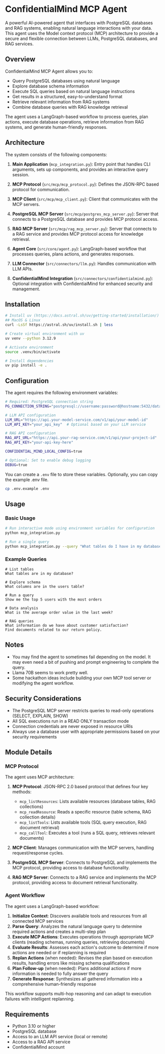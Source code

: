 # ConfidentialMind MCP Agent

A powerful AI-powered agent that interfaces with PostgreSQL databases and RAG systems, enabling natural language interactions with your data. This agent uses the Model context protocol (MCP) architecture to provide a secure and flexible connection between LLMs, PostgreSQL databases, and RAG services.

## Overview

ConfidentialMind MCP Agent allows you to:

- Query PostgreSQL databases using natural language
- Explore database schema information
- Execute SQL queries based on natural language instructions
- Get results in a structured, easy-to-understand format
- Retrieve relevant information from RAG systems
- Combine database queries with RAG knowledge retrieval

The agent uses a LangGraph-based workflow to process queries, plan actions, execute database operations, retrieve information from RAG systems, and generate human-friendly responses.

## Architecture

The system consists of the following components:

1. **Main Application** (`mcp_integration.py`): Entry point that handles CLI arguments, sets up components, and provides an interactive query session.

2. **MCP Protocol** (`src/mcp/mcp_protocol.py`): Defines the JSON-RPC based protocol for communication.

3. **MCP Client** (`src/mcp/mcp_client.py`): Client that communicates with the MCP servers.

4. **PostgreSQL MCP Server** (`src/mcp/postgres_mcp_server.py`): Server that connects to a PostgreSQL database and provides MCP protocol access.

5. **RAG MCP Server** (`src/mcp/rag_mcp_server.py`): Server that connects to a RAG service and provides MCP protocol access for knowledge retrieval.

6. **Agent Core** (`src/core/agent.py`): LangGraph-based workflow that processes queries, plans actions, and generates responses.

7. **LLM Connector** (`src/connectors/llm.py`): Handles communication with LLM APIs.

8. **ConfidentialMind Integration** (`src/connectors/confidentialmind.py`): Optional integration with ConfidentialMind for enhanced security and management.

## Installation

```bash
# Install uv (https://docs.astral.sh/uv/getting-started/installation/)
## MacOS & Linux
curl -LsSf https://astral.sh/uv/install.sh | less

# Create virtual environment with uv
uv venv --python 3.12.9

# Activate environment
source .venv/bin/activate

# Install dependencies
uv pip install -e .
```

## Configuration

The agent requires the following environment variables:

```bash
# Required: PostgreSQL connection string
PG_CONNECTION_STRING="postgresql://username:password@hostname:5432/database"

# LLM API configuration
LLM_URL="https://api.your-model-service.com/v1/api/your-model-id"
LLM_API_KEY="your_api_key"  # Optional based on your LLM service

# RAG API configuration
RAG_API_URL="https://api.your-rag-service.com/v1/api/your-project-id"
RAG_API_KEY="your-api-key-here"

CONFIDENTIAL_MIND_LOCAL_CONFIG=true

# Optional: Set to enable debug logging
DEBUG=true
```

You can create a `.env` file to store these variables.
Optionally, you can copy the example .env file.

```bash
cp .env.example .env
```

## Usage

### Basic Usage

```bash
# Run interactive mode using environment variables for configuration
python mcp_integration.py

# Run a single query
python mcp_integration.py --query "What tables do I have in my database?"
```

### Example Queries

```
# List tables
What tables are in my database?

# Explore schema
What columns are in the users table?

# Run a query
Show me the top 5 users with the most orders

# Data analysis
What is the average order value in the last week?

# RAG queries
What information do we have about customer satisfaction?
Find documents related to our return policy.
```

## Notes

- You may find the agent to sometimes fail depending on the model. It may even need a bit of pushing and prompt engineering to complete the query.
- Llama 70B seems to work pretty well.
- Some hackathon ideas include building your own MCP tool server or modifying the agent workflow.

## Security Considerations

- The PostgreSQL MCP server restricts queries to read-only operations (SELECT, EXPLAIN, SHOW)
- All SQL executions run in a READ ONLY transaction mode
- Connection credentials are never exposed in resource URIs
- Always use a database user with appropriate permissions based on your security requirements

## Module Details

### MCP Protocol

The agent uses MCP architecture:

1. **MCP Protocol**: JSON-RPC 2.0 based protocol that defines four key methods:

   - `mcp_listResources`: Lists available resources (database tables, RAG collections)
   - `mcp_readResource`: Reads a specific resource (table schema, RAG collection details)
   - `mcp_listTools`: Lists available tools (SQL query execution, RAG document retrieval)
   - `mcp_callTool`: Executes a tool (runs a SQL query, retrieves relevant documents)

2. **MCP Client**: Manages communication with the MCP servers, handling request/response cycles.

3. **PostgreSQL MCP Server**: Connects to PostgreSQL and implements the MCP protocol, providing access to database functionality.

4. **RAG MCP Server**: Connects to a RAG service and implements the MCP protocol, providing access to document retrieval functionality.

### Agent Workflow

The agent uses a LangGraph-based workflow:

1. **Initialize Context**: Discovers available tools and resources from all connected MCP services
2. **Parse Query**: Analyzes the natural language query to determine required actions and creates a multi-step plan
3. **Execute MCP Actions**: Executes operations through appropriate MCP clients (reading schemas, running queries, retrieving documents)
4. **Evaluate Results**: Assesses each action's outcome to determine if more actions are needed or if replanning is required
5. **Replan Actions** (when needed): Revises the plan based on execution results, handling errors like missing schema qualifications
6. **Plan Follow-up** (when needed): Plans additional actions if more information is needed to fully answer the query
7. **Generate Response**: Synthesizes all gathered information into a comprehensive human-friendly response

This workflow supports multi-hop reasoning and can adapt to execution failures with intelligent replanning.

## Requirements

- Python 3.10 or higher
- PostgreSQL database
- Access to an LLM API service (local or remote)
- Access to a RAG API service
- ConfidentialMind account
